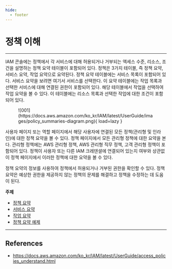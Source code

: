 ```yaml
---
hide:
  - footer
---
```


# 정책 이해

---

IAM 콘솔에는 정책에서 각 서비스에 대해 허용되거나 거부되는 액세스 수준, 리소스, 조건을 설명하는 정책 요약 테이블이 포함되어 있다. 정책은 3가지 테이블, 즉 정책 요약, 서비스 요약, 작업 요약으로 요약된다. 정책 요약 테이블에는 서비스 목록이 포함되어 있다. 서비스 요약을 보려면 여기서 서비스를 선택한다. 이 요약 테이블에는 작업 목록과 선택한 서비스에 대해 연결된 권한이 포함되어 있다. 해당 테이블에서 작업을 선택하여 작업 요약을 볼 수 있다. 이 테이블에는 리소스 목록과 선택한 작업에 대한 조건이 포함되어 있다.

<figure markdown>
  ![001](https://docs.aws.amazon.com/ko_kr/IAM/latest/UserGuide/images/policy_summaries-diagram.png){ load=lazy }
</figure>

사용자 페이지 또는 역할 페이지에서 해당 사용자에 연결된 모든 정책(관리형 및 인라인)에 대한 정책 요약을 볼 수 있다. 정책 페이지에서 모든 관리형 정책에 대한 요약을 본다. 관리형 정책에는 AWS 관리형 정책, AWS 관리형 직무 정책, 고객 관리형 정책이 포함되어 있다. 정책이 사용자 또는 다른 IAM 크레덴셜에 연결되어 있는지 여부와 상관없이 정책 페이지에서 이러한 정책에 대한 요약을 볼 수 있다.

정책 요약의 정보를 사용하여 정책에서 허용되거나 거부된 권한을 확인할 수 있다. 정책 요약은 예상한 권한을 제공하지 않는 정책의 문제를 해결하고 정책을 수정하는 데 도움이 된다.

**주제**

- [정책 요약](https://docs.aws.amazon.com/ko_kr/IAM/latest/UserGuide/access_policies_understand-policy-summary.html)
- [서비스 요약](https://docs.aws.amazon.com/ko_kr/IAM/latest/UserGuide/access_policies_understand-service-summary.html)
- [작업 요약](https://docs.aws.amazon.com/ko_kr/IAM/latest/UserGuide/access_policies_understand-action-summary.html)
- [정책 요약 예제](https://docs.aws.amazon.com/ko_kr/IAM/latest/UserGuide/access_policies_policy-summary-examples.html)

---

## References

- <https://docs.aws.amazon.com/ko_kr/IAM/latest/UserGuide/access_policies_understand.html>
